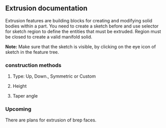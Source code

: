 ## Extrusion documentation

Extrusion features are building blocks for creating and modifying solid bodies within a part. You need to create a sketch before and use selector for sketch region to define the entities that must be extruded. Region must be closed to create a valid manifold solid.

**Note:** Make sure that the sketch is visible, by clicking on the eye icon of sketch in the feature tree.

### construction methods

1. Type: Up, Down., Symmetric or Custom

2. Height

3. Taper angle

### Upcoming

There are plans for extrusion of brep faces.
